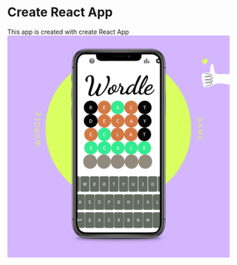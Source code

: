 # Create React App

This app is created with create React App
![Demo image](./src/assets/appView.png)
